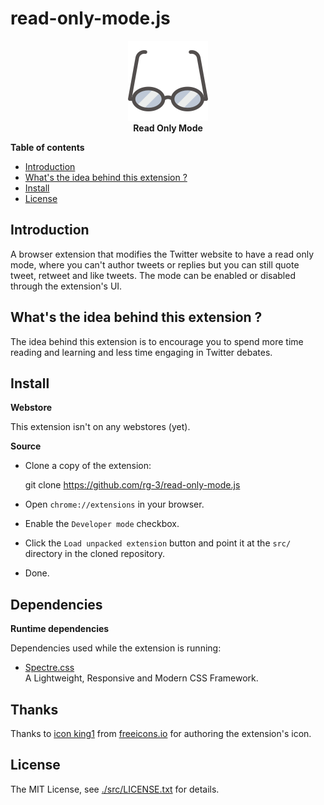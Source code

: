 # read-only-mode.js

<p align="center">
  <img src="/src/images/icon128.png" alt="logo">
  <br>
  <b>Read Only Mode</b>
</p>

**Table of contents**

* <a href='#introduction'>Introduction</a>
* <a href='#the-idea'>What's the idea behind this extension ?</a>
* <a href='#install'>Install</a>
* <a href='#license'>License</a>

## <a id='introduction'>Introduction</a>

A browser extension that modifies the Twitter website to have a read 
only mode, where you can't author tweets or replies but you can 
still quote tweet, retweet and like tweets. The mode can be enabled 
or disabled through the extension's UI.

## What's the idea behind this extension ?

The idea behind this extension is to encourage you to spend more time 
reading and learning and less time engaging in Twitter debates. 

## <a id='install'> Install </a>

**Webstore**

This extension isn't on any webstores (yet).

**Source**

 * Clone a copy of the extension:

      git clone https://github.com/rg-3/read-only-mode.js

* Open `chrome://extensions` in your browser.

* Enable the `Developer mode` checkbox.

* Click the `Load unpacked extension` button and point it at 
  the `src/` directory in the cloned repository.

* Done.

## <a id='dependencies'> Dependencies </a>

**Runtime dependencies**

Dependencies used while the extension is running:

* [Spectre.css](https://picturepan2.github.io/spectre/)  
  A Lightweight, Responsive and Modern CSS Framework.

## Thanks

Thanks to [icon king1](https://freeicons.io/profile/3) from 
[freeicons.io](https://freeicons.io) for authoring the 
extension's icon.

## <a id='source'>License</a>

The MIT License, see [./src/LICENSE.txt](./src/LICENSE.txt) for details.